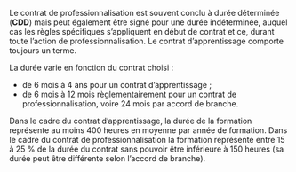 
Le contrat de professionnalisation est souvent conclu à durée déterminée (**CDD**) mais peut également être signé pour une durée indéterminée, auquel cas les règles spécifiques s’appliquent en début de contrat et ce, durant toute l’action de professionnalisation. Le contrat d’apprentissage comporte toujours un terme.

La durée varie en fonction du contrat choisi :
- de 6 mois à 4 ans pour un contrat d’apprentissage ;
- de 6 mois à 12 mois règlementairement pour un contrat de professionnalisation, voire 24 mois par accord de branche.

Dans le cadre du contrat d’apprentissage, la durée de la formation représente au moins 400 heures en moyenne par année de formation. Dans le cadre du contrat de professionnalisation la formation représente entre 15 à 25 % de la durée du contrat sans pouvoir être inférieure à 150 heures (sa durée peut être différente selon l’accord de branche).